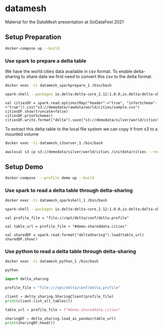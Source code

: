 # datamesh
Material for the DataMesh presentation at GoDataFest 2021


## Setup Preparation

```bash
docker-compose up --build
```

### Use spark to prepare a delta table

We have the world cities data available in csv format. To enable delta-sharing to share date we first need to convert this csv to the delta format.

```bash
docker exec -ti datamesh_sparkprepare_1 /bin/bash
```

```bash
spark-shell --packages io.delta:delta-core_2.12:1.0.0,io.delta:delta-sharing-spark_2.12:0.1.0 --conf spark.hadoop.fs.s3a.access.key=${AWS_ACCESS_KEY_ID} --conf spark.hadoop.fs.s3a.secret.key=${AWS_SECRET_ACCESS_KEY} --conf spark.hadoop.fs.s3a.impl=org.apache.hadoop.fs.s3a.S3AFileSystem --conf spark.hadoop.fs.s3a.endpoint="${AWS_SERVER}:${AWS_PORT}" --conf spark.hadoop.fs.s3a.connection.ssl.enabled=false --conf spark.hadoop.fs.s3a.path.style.access=true --conf spark.hadoop.fs.s3.impl=org.apache.hadoop.fs.s3a.S3AFileSystem
```

```spark
val citiesDF = spark.read.options(Map("header"->"true", "inferSchema"->"true")).csv("s3://demodata/rawdata/world/cities/sample.csv")
citiesDF.show(truncate=false)
citiesDF.printSchema()
citiesDF.write.format("delta").save("s3://demodata/silver/world/cities")
```

To extract this delta table to the local file system we can copy it from s3 to a mounted volume

```bash
docker exec -ti datamesh_s3server_1 /bin/bash
```

```bash
awslocal s3 cp s3://demodata/silver/world/cities /initdata/cities --recursive
```

## Setup Demo

```bash
docker-compose  --profile demo up --build
```

### Use spark to read a delta table through delta-sharing

```bash
docker exec -ti datamesh_sparkshell_1 /bin/bash
```

```bash
spark-shell --packages io.delta:delta-core_2.12:1.0.0,io.delta:delta-sharing-spark_2.12:0.1.0
```

```spark
val profile_file = "file:///opt/delta/conf/delta.profile"

val table_url = profile_file + "#demo.shareddata.cities"

val sharedDF = spark.read.format("deltaSharing").load(table_url)
sharedDF.show()
```

### Use python to read a delta table through delta-sharing

```bash
docker exec -ti datamesh_python_1 /bin/bash
```

```bash
python
```

```python
import delta_sharing

profile_file = "file:///opt/delta/conf/delta.profile"

client = delta_sharing.SharingClient(profile_file)
print(client.list_all_tables())

table_url = profile_file + f"#demo.shareddata.cities"

sharingDF = delta_sharing.load_as_pandas(table_url)
print(sharingDF.head())
```

